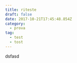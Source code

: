 ```yaml
---
title: riteste
draft: false
date: 2017-10-21T17:45:48.854Z
category:
  - prova
tag:
  - test
  - tost
---
```

dsfasd
